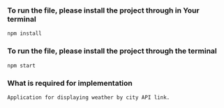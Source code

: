 ### To run the file, please install the project through in Your terminal
```
npm install
```

### To run the file, please install the project through the terminal
```
npm start
```

### What is required for implementation
```
Application for displaying weather by city API link.
```
